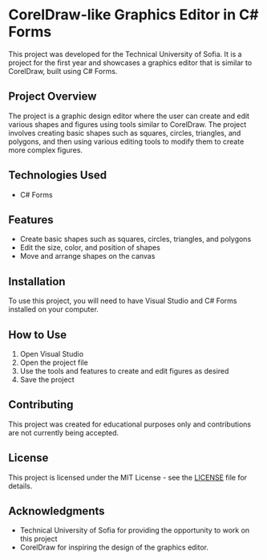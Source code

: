 # CorelDraw-like Graphics Editor in C# Forms

This project was developed for the Technical University of Sofia. It is a project for the first year and showcases a graphics editor that is similar to CorelDraw, built using C# Forms.

## Project Overview

The project is a graphic design editor where the user can create and edit various shapes and figures using tools similar to CorelDraw. The project involves creating basic shapes such as squares, circles, triangles, and polygons, and then using various editing tools to modify them to create more complex figures.

## Technologies Used

- C# Forms

## Features

- Create basic shapes such as squares, circles, triangles, and polygons
- Edit the size, color, and position of shapes
- Move and arrange shapes on the canvas

## Installation

To use this project, you will need to have Visual Studio and C# Forms installed on your computer.

## How to Use

1. Open Visual Studio
2. Open the project file
3. Use the tools and features to create and edit figures as desired
4. Save the project

## Contributing

This project was created for educational purposes only and contributions are not currently being accepted.

## License

This project is licensed under the MIT License - see the [LICENSE](LICENSE) file for details.

## Acknowledgments

- Technical University of Sofia for providing the opportunity to work on this project
- CorelDraw for inspiring the design of the graphics editor.
